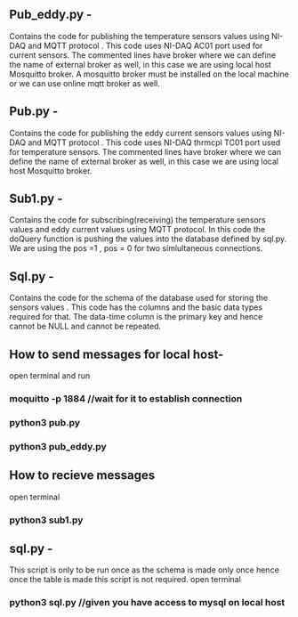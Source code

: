 ## Pub_eddy.py - 
Contains the code for publishing the temperature sensors values using NI-DAQ and MQTT protocol .
This code uses NI-DAQ AC01 port used for current sensors. 
The commented lines have broker where we can define the name of external broker as well, in this case we are using local host Mosquitto broker.
A mosquitto broker must be installed on the local machine or we can use online mqtt broker as well.
 
## Pub.py - 
Contains the code for publishing the eddy current sensors values using NI-DAQ and MQTT protocol .
This code uses NI-DAQ thrmcpl TC01 port used for temperature sensors. 
The commented lines have broker where we can define the name of external broker as well, in this case we are using local host Mosquitto broker.

## Sub1.py - 
Contains the code for subscribing(receiving) the temperature sensors values and eddy current values using  MQTT protocol. 
In this code the doQuery function is pushing the values into the database defined by sql.py. 
We are using the pos =1 , pos = 0 for two simlultaneous connections. 

## Sql.py -  
Contains the code for the schema of the database used for storing the sensors values . 
This code has the columns and the basic data types required for that. The data-time column is the primary key and hence cannot be NULL and cannot be repeated. 

## How to send messages for local host-
open terminal and run 
###  moquitto -p 1884 //wait for it to establish connection
### python3 pub.py
### python3 pub_eddy.py

## How to recieve messages 
open terminal 
### python3 sub1.py

## sql.py - 
This script is only to be run once as the schema is made only once hence once the table is made this script is not required.
open terminal 
### python3 sql.py //given you have access to mysql on local host
 
